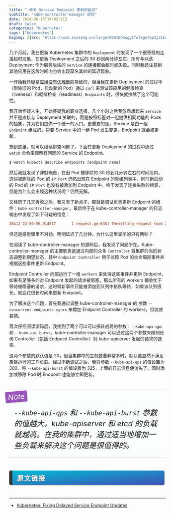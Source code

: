 ```yaml
---
title: " 修复 Service Endpoint 更新的延迟"
subtitle: "Kube-controller-manager 调优"
date: 2018-06-15T14:02:11Z
draft: false
categories: "kubernetes"
tags: ["kubernetes"]
bigimg: [{src: "https://ws2.sinaimg.cn/large/006tNbRwgy1fwtkgo7kp3j31kw0d0750.jpg"}]
---
```


<!--more-->

几个月前，我在更新 Kubernetes 集群中的 `Deployment` 时发现了一个很奇怪的连接超时现象，在更新 Deployment 之后的 30 秒到两分钟左右，所有与以该 Deployment 作为服务后端的 `Service` 的连接都会超时或失败。同时我还注意到其他应用在这段时间内也会出现莫名其妙的延迟现象。

一开始我怀疑是[应用没有优雅删除](https://hackernoon.com/graceful-shutdown-in-kubernetes-435b98794461)导致的，但当我在更新 Deployment 的过程中（删除旧的 Pod，启动新的 Pod）通过 `curl` 来测试该应用的健康检查（liveness）和就绪检查（readiness）`Endpoints` 时，很快就排除了这个可能性。

我开始怀疑人生，开始怀疑我的职业选择，几个小时之后我忽然想起来 `Service` 并不是直接与 Deployment 关联的，而是按照标签对一组提供相同功能的 Pods 的抽象，并为它们提供一个统一的入口。更重要的是，Service 是由一组 `Endpoint` 组成的，只要 Service 中的一组 Pod 发生变更，Endpoint 就会被更新。

想到这里，就可以继续排查问题了。下面在更新 Deployment 的过程中通过 `watch` 命令来观察有问题的 Service 的 Endpoint。

```bash
$ watch kubectl describe endpoints [endpoint name]
```

然后我就发现了罪魁祸首，在旧 Pod 被移除的 30 秒到几分钟左右的时间段内，这些被删除的 Pod 的 `IP:Port` 仍然出现在 Endpoint 的就绪列表中，同时新启动的 Pod 的 `IP:Port` 也没有被添加到 Endpoint 中。终于发现了连接失败的根源，但是为什么会出现这种状况呢？仍然无解。

又经历了几天折腾之后，我又有了新点子，那就是调试负责更新 Endpoint 的组件：`kube-controller-manager`，最后终于在 kube-controller-manager 的日志输出中发现了如下可疑的信息：

```ini
I0412 22:59:59.914517       1 request.go:638] Throttling request took 2.489742918s, request: GET:https://10.3.0.1:443/api/v1/namespaces/[some namespace]/endpoints/[some endpoints]"
```

但还是感觉哪里不对劲，明明延迟了几分钟，为什么这里显示的只有两秒？

在阅读了 kube-controller-manager 的源码后，我发现了问题所在。Kube-controller-manager 的主要职责是通过内部的众多 `Controller` 将集群的当前状态调整到期望状态，其中 `Endpoint Controller` 用于监控 Pod 的生命周期事件并根据这些事件更新 Endpoint。

Endpoint Controller 内部运行了一组 `workers` 来处理这些事件并更新 Endpoint，如果有足够多的对 Endpoint 发起的请求被阻塞，那么所有的 workers 都会忙于等待被阻塞的请求，这时候新事件只能被添加到队列中排队等待，如果该队列很长，就会花很长时间来更新 Endpoint。

为了解决这个问题，首先我通过调整 kube-controller-manager 的 参数 `--concurrent-endpoints-syncs` 来增加 Endpoint Controller 的 workers，但收效甚微。

再次仔细阅读源码后，我找到了两个可以可以扭转战局的参数：`--kube-api-qps` 和 `--kube-api-burst`。kube-controller-manager 可以通过这两个参数来限制任何 Controller（包括 Endpoint Controller）对 kube-apiserver 发起的请求的速率。

这两个参数的默认值是 20，但当集群中的主机数量非常多时，默认值显然不满足集群运行的工作负载。经过不断调试之后，我将参数 `--kube-api-qps` 的值设置为 300，将 `--kube-api-burst` 的值设置为 325，上面的日志信息便消失了，同时添加或移除 Pod 时 Endpoint 也能够立即更新。

<div id="note">
<p id="note-title">Note</p>
<br />
<p><code>--kube-api-qps</code> 和 <code>--kube-api-burst</code> 参数的值越大，kube-apiserver 和 etcd 的负载就越高。在我的集群中，通过适当地增加一些负载来解决这个问题是很值得的。</p>
</div>

## <p id="h2">原文链接</p>

----

+ [Kubernetes: Fixing Delayed Service Endpoint Updates](https://engineering.dollarshaveclub.com/kubernetes-fixing-delayed-service-endpoint-updates-fd4d0a31852c)

<br />

<style>
a:hover{cursor:url(http://hugo-picture.oss-cn-beijing.aliyuncs.com/cursor_5.png), pointer;}
body {
    cursor: url(http://hugo-picture.oss-cn-beijing.aliyuncs.com/cursor_1.png), default;
}
#h2{
    margin-bottom:2em;
    margin-right: 5px;
    padding: 8px 15px;
    letter-spacing: 2px;
    background-image: linear-gradient(to right bottom, rgb(0, 188, 212), rgb(63, 81, 181));
    background-color: rgb(63, 81, 181);
    color: rgb(255, 255, 255);
    border-left: 10px solid rgb(51, 51, 51);
    border-radius:5px;
    text-shadow: rgb(102, 102, 102) 1px 1px 1px;
    box-shadow: rgb(102, 102, 102) 1px 1px 2px;
}
#note {
    font-size: 1.5rem;
    font-style: italic;
    padding: 0 1rem;
    margin: 2.5rem 0;
    position: relative;
    background-color: #fafeff;
    border-top: 1px dotted #9954bb;
    border-bottom: 1px dotted #9954bb;
}
#note-title {
    padding: 0.2rem 0.5rem;
    background: #9954bb;
    color: #FFF;
    position: absolute;
    left: 0;
    top: 0.25rem;
    box-shadow: 0 2px 4px rgba(0,0,0,0.2);
    border-radius: 4px;
    -webkit-transform: rotate(-5deg) translateX(-10px) translateY(-25px);
    -moz-transform: rotate(-5deg) translateX(-10px) translateY(-25px);
    -ms-transform: rotate(-5deg) translateX(-10px) translateY(-25px);
    -o-transform: rotate(-5deg) translateX(-10px) translateY(-25px);
    transform: rotate(-5deg) translateX(-10px) translateY(-25px);
}
#inline-yellow {
display:inline;
padding:.2em .6em .3em;
font-size:80%;
font-weight:bold;
line-height:1;
color:#fff;
text-align:center;
white-space:nowrap;
vertical-align:baseline;
border-radius:0;
background-color: #f0ad4e;
}
#inline-green {
display:inline;
padding:.2em .6em .3em;
font-size:80%;
font-weight:bold;
line-height:1;
color:#fff;
text-align:center;
white-space:nowrap;
vertical-align:baseline;
border-radius:0;
background-color: #5cb85c;
}
#inline-blue {
display:inline;
padding:.2em .6em .3em;
font-size:80%;
font-weight:bold;
line-height:1;
color:#fff;
text-align:center;
white-space:nowrap;
vertical-align:baseline;
border-radius:0;
background-color: #2780e3;
}
#inline-purple {
display:inline;
padding:.2em .6em .3em;
font-size:80%;
font-weight:bold;
line-height:1;
color:#fff;
text-align:center;
white-space:nowrap;
vertical-align:baseline;
border-radius:0;
background-color: #9954bb;
}
#div-border-left-red {
display: block;
padding: 10px;
margin: 10px 0;
border: 1px solid #ccc;
border-left-width: 5px;
border-radius: 3px;
border-left-color: #df3e3e;
}
#div-border-left-yellow {
display: block;
padding: 10px;
margin: 10px 0;
border: 1px solid #ccc;
border-left-width: 5px;
border-radius: 3px;
border-left-color: #f0ad4e;
}
#div-border-left-green {
display: block;
padding: 10px;
margin: 10px 0;
border: 1px solid #ccc;
border-left-width: 5px;
border-radius: 3px;
border-left-color: #5cb85c;
}
#div-border-left-blue {
display: block;
padding: 10px;
margin: 10px 0;
border: 1px solid #ccc;
border-left-width: 5px;
border-radius: 3px;
border-left-color: #2780e3;
}
#div-border-left-purple {
display: block;
padding: 10px;
margin: 10px 0;
border: 1px solid #ccc;
border-left-width: 5px;
border-radius: 3px;
border-left-color: #9954bb;
}
#div-border-right-red {
display: block;
padding: 10px;
margin: 10px 0;
border: 1px solid #ccc;
border-right-width: 5px;
border-radius: 3px;
border-right-color: #df3e3e;
}
#div-border-right-yellow {
display: block;
padding: 10px;
margin: 10px 0;
border: 1px solid #ccc;
border-right-width: 5px;
border-radius: 3px;
border-right-color: #f0ad4e;
}
#div-border-right-green {
display: block;
padding: 10px;
margin: 10px 0;
border: 1px solid #ccc;
border-right-width: 5px;
border-radius: 3px;
border-right-color: #5cb85c;
}
#div-border-right-blue {
display: block;
padding: 10px;
margin: 10px 0;
border: 1px solid #ccc;
border-right-width: 5px;
border-radius: 3px;
border-right-color: #2780e3;
}
#div-border-right-purple {
display: block;
padding: 10px;
margin: 10px 0;
border: 1px solid #ccc;
border-right-width: 5px;
border-radius: 3px;
border-right-color: #9954bb;
}
#div-border-top-red {
display: block;
padding: 10px;
margin: 10px 0;
border: 1px solid #ccc;
border-top-width: 5px;
border-radius: 3px;
border-top-color: #df3e3e;
}
#div-border-top-yellow {
display: block;
padding: 10px;
margin: 10px 0;
border: 1px solid #ccc;
border-top-width: 5px;
border-radius: 3px;
border-top-color: #f0ad4e;
}
#div-border-top-green {
display: block;
padding: 10px;
margin: 10px 0;
border: 1px solid #ccc;
border-top-width: 5px;
border-radius: 3px;
border-top-color: #5cb85c;
}
#div-border-top-blue {
display: block;
padding: 10px;
margin: 10px 0;
border: 1px solid #ccc;
border-top-width: 5px;
border-radius: 3px;
border-top-color: #2780e3;
}
#div-border-top-purple {
display: block;
padding: 10px;
margin: 10px 0;
border: 1px solid #ccc;
border-top-width: 5px;
border-radius: 3px;
border-top-color: #9954bb;
}
</style>
